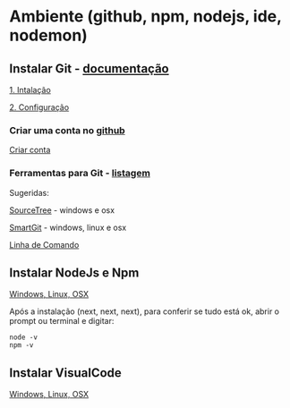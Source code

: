 # Ambiente (github, npm, nodejs, ide, nodemon)

## Instalar Git - [documentação](https://git-scm.com/book/pt-pt/v2)

[1. Intalação](https://git-scm.com/book/pt-pt/v2/Getting-Started-Installing-Git)

[2. Configuração](https://git-scm.com/book/pt-pt/v2/Come%C3%A7ando-Configura%C3%A7%C3%A3o-Inicial-do-Git)

### Criar uma conta no [github](https://github.com)

[Criar conta](https://git-scm.com/book/pt-pt/v2/GitHub-Account-Setup-and-Configuration)

### Ferramentas para Git - [listagem](https://git-scm.com/downloads/guis)

Sugeridas:

[SourceTree](https://www.sourcetreeapp.com) - windows e osx

[SmartGit](https://www.syntevo.com/smartgit) - windows, linux e osx

[Linha de Comando](https://git-scm.com/book/pt-pt/v2/Come%C3%A7ando-A-Linha-de-Comando)

## Instalar NodeJs e Npm

[Windows, Linux, OSX](https://nodejs.org/en/download)

Após a instalação (next, next, next), para conferir se tudo está ok, abrir o prompt ou terminal e digitar:

```
node -v
npm -v
```

## Instalar VisualCode

[Windows, Linux, OSX](https://code.visualstudio.com)


